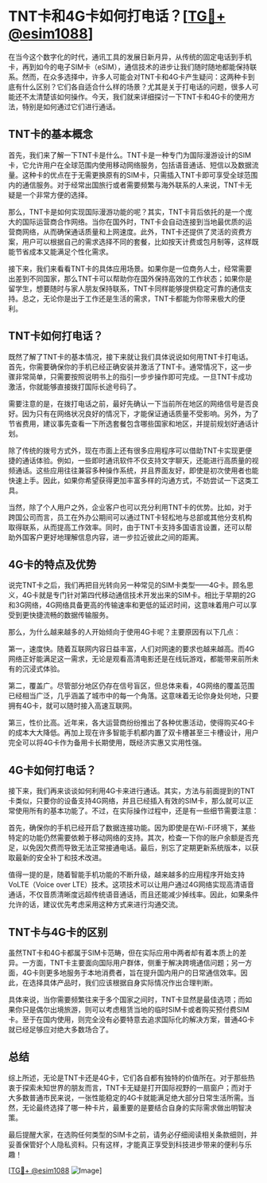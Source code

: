 # TNT卡和4G卡如何打电话？[[TG💪+ @esim1088](https://t.me/s/esim1088)]

在当今这个数字化的时代，通讯工具的发展日新月异，从传统的固定电话到手机卡，再到如今的电子SIM卡（eSIM），通信技术的进步让我们随时随地都能保持联系。然而，在众多选择中，许多人可能会对TNT卡和4G卡产生疑问：这两种卡到底有什么区别？它们各自适合什么样的场景？尤其是关于打电话的问题，很多人可能还不太清楚该如何操作。今天，我们就来详细探讨一下TNT卡和4G卡的使用方法，特别是如何通过它们进行通话。

## TNT卡的基本概念

首先，我们来了解一下TNT卡是什么。TNT卡是一种专门为国际漫游设计的SIM卡，它允许用户在全球范围内使用移动网络服务，包括语音通话、短信以及数据流量。这种卡的优点在于无需更换原有的SIM卡，只需插入TNT卡即可享受全球范围内的通信服务。对于经常出国旅行或者需要频繁与海外联系的人来说，TNT卡无疑是一个非常方便的选择。

那么，TNT卡是如何实现国际漫游功能的呢？其实，TNT卡背后依托的是一个庞大的国际运营商合作网络。当你在国外时，TNT卡会自动连接到当地最优质的运营商网络，从而确保通话质量和上网速度。此外，TNT卡还提供了灵活的资费方案，用户可以根据自己的需求选择不同的套餐，比如按天计费或包月制等，这样既能节省成本又能满足个性化需求。

接下来，我们来看看TNT卡的具体应用场景。如果你是一位商务人士，经常需要出差到不同国家，那么TNT卡可以帮助你在国外保持高效的工作状态；如果你是留学生，想要随时与家人朋友保持联系，TNT卡同样能够提供稳定可靠的通信支持。总之，无论你是出于工作还是生活的需求，TNT卡都能为你带来极大的便利。

## TNT卡如何打电话？

既然了解了TNT卡的基本情况，接下来就让我们具体说说如何用TNT卡打电话。首先，你需要确保你的手机已经正确安装并激活了TNT卡。通常情况下，这一步骤非常简单，只需要按照说明书上的指引一步步操作即可完成。一旦TNT卡成功激活，你就能够直接拨打国际长途号码了。

需要注意的是，在拨打电话之前，最好先确认一下当前所在地区的网络信号是否良好。因为只有在网络状况良好的情况下，才能保证通话质量不受影响。另外，为了节省费用，建议事先查看一下所选套餐包含哪些国家和地区，并提前规划好通话计划。

除了传统的拨号方式外，现在市面上还有很多应用程序可以借助TNT卡实现更便捷的通话体验。例如，一些即时通讯软件不仅支持文字聊天，还能进行高质量的视频通话。这些应用往往兼容多种操作系统，并且界面友好，即使是初次使用者也能快速上手。因此，如果你希望获得更加丰富多样的沟通方式，不妨尝试一下这类工具。

当然，除了个人用户之外，企业客户也可以充分利用TNT卡的优势。比如，对于跨国公司而言，员工在外办公期间可以通过TNT卡轻松地与总部或其他分支机构取得联系，从而提高工作效率。同时，由于TNT卡支持多国语言设置，还可以帮助外国客户更好地理解信息内容，进一步拉近彼此之间的距离。

## 4G卡的特点及优势

说完TNT卡之后，我们再把目光转向另一种常见的SIM卡类型——4G卡。顾名思义，4G卡就是专门针对第四代移动通信技术开发出来的SIM卡。相比于早期的2G和3G网络，4G网络具备更高的传输速率和更低的延迟时间，这意味着用户可以享受到更快捷流畅的数据传输服务。

那么，为什么越来越多的人开始倾向于使用4G卡呢？主要原因有以下几点：

第一，速度快。随着互联网内容日益丰富，人们对网速的要求也越来越高。而4G网络正好能满足这一需求，无论是观看高清电影还是在线玩游戏，都能带来前所未有的沉浸式体验。

第二，覆盖广。尽管部分地区仍存在信号盲区，但总体来看，4G网络的覆盖范围已经相当广泛，几乎涵盖了城市中的每一个角落。这意味着无论你身处何地，只要拥有4G卡，就可以随时接入高速互联网。

第三，性价比高。近年来，各大运营商纷纷推出了各种优惠活动，使得购买4G卡的成本大大降低。再加上现在许多智能手机都内置了双卡槽甚至三卡槽设计，用户完全可以将4G卡作为备用卡长期使用，既经济实惠又实用性强。

## 4G卡如何打电话？

接下来，我们再来谈谈如何利用4G卡来进行通话。其实，方法与前面提到的TNT卡类似，只要你的设备支持4G网络，并且已经插入有效的SIM卡，那么就可以正常使用所有的基本功能了。不过，在实际操作过程中，还是有一些细节需要注意：

首先，确保你的手机已经开启了数据连接功能。因为即使是在Wi-Fi环境下，某些特定的功能仍然需要依赖于移动网络的支持。其次，检查一下你的账户余额是否充足，以免因欠费而导致无法正常接通电话。最后，别忘了定期更新系统版本，以获取最新的安全补丁和技术改进。

值得一提的是，随着智能手机功能的不断升级，越来越多的应用程序开始支持VoLTE（Voice over LTE）技术。这项技术可以让用户通过4G网络实现高清语音通话，不仅音质清晰度远超传统语音通话，而且还能减少掉线率。因此，如果条件允许的话，建议优先考虑采用这种方式来进行沟通交流。

## TNT卡与4G卡的区别

虽然TNT卡和4G卡都属于SIM卡范畴，但在实际应用中两者却有着本质上的差异。一方面，TNT卡主要面向国际用户群体，侧重于解决跨境通信问题；另一方面，4G卡则更多地服务于本地消费者，旨在提升国内用户的日常通信效率。因此，在选择具体产品时，我们应该根据自身实际情况作出合理判断。

具体来说，当你需要频繁往来于多个国家之间时，TNT卡显然是最佳选项；而如果你只是偶尔出境旅游，则可以考虑租赁当地的临时SIM卡或者购买预付费SIM卡。至于在国内使用，则完全没有必要特意去追求国际化的解决方案，普通4G卡就已经足够应对绝大多数场合了。

## 总结

综上所述，无论是TNT卡还是4G卡，它们各自都有独特的价值所在。对于那些热衷于探索未知世界的朋友而言，TNT卡无疑是打开国际视野的一扇窗户；而对于大多数普通市民来说，一张性能稳定的4G卡就能满足绝大部分日常生活所需。当然，无论最终选择了哪一种卡片，最重要的是要结合自身的实际需求做出明智决策。

最后提醒大家，在选购任何类型的SIM卡之前，请务必仔细阅读相关条款细则，并妥善保管好个人隐私资料。只有这样，才能真正享受到科技进步带来的便利与乐趣！

[[TG💪+ @esim1088](https://t.me/s/esim1088) ![Image](https://i.postimg.cc/4NQfJmqS/Snipaste-2025-05-13-00-14-12.png)]